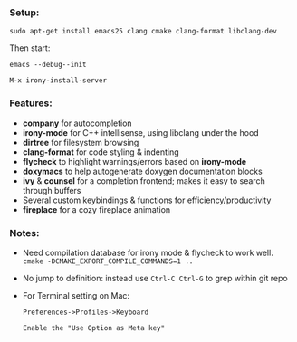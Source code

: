 ### Setup:
`sudo apt-get install emacs25 clang cmake clang-format libclang-dev`

Then start:

`emacs --debug--init`

`M-x irony-install-server`


### Features:
* **company** for autocompletion
* **irony-mode** for C++ intellisense, using libclang under the hood
* **dirtree** for filesystem browsing
* **clang-format** for code styling & indenting
* **flycheck** to highlight warnings/errors based on **irony-mode**
* **doxymacs** to help autogenerate doxygen documentation blocks
* **ivy** & **counsel** for a completion frontend; makes it easy to search through buffers
* Several custom keybindings & functions for efficiency/productivity
* **fireplace** for a cozy fireplace animation


### Notes:
* Need compilation database for irony mode & flycheck to work well.
  `cmake -DCMAKE_EXPORT_COMPILE_COMMANDS=1 ..`
* No jump to definition: instead use `Ctrl-C Ctrl-G` to grep within git repo
* For Terminal setting on Mac:

      Preferences->Profiles->Keyboard

      Enable the "Use Option as Meta key"
